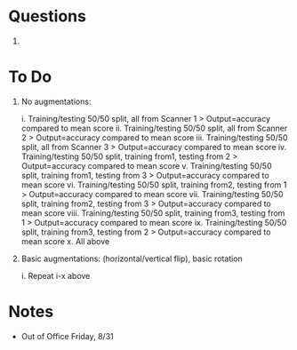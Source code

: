 # Questions
1. 



# To Do
1. No augmentations:
   
   i.    Training/testing 50/50 split, all from Scanner 1 > Output=accuracy compared to mean score
   ii.   Training/testing 50/50 split, all from Scanner 2 > Output=accuracy compared to mean score
   iii.  Training/testing 50/50 split, all from Scanner 3 > Output=accuracy compared to mean score
   iv.   Training/testing 50/50 split, training from1, testing from 2 > Output=accuracy compared to mean score
   v.    Training/testing 50/50 split, training from1, testing from 3 > Output=accuracy compared to mean score
   vi.   Training/testing 50/50 split, training from2, testing from 1 > Output=accuracy compared to mean score
   vii.  Training/testing 50/50 split, training from2, testing from 3 > Output=accuracy compared to mean score
   viii. Training/testing 50/50 split, training from3, testing from 1 > Output=accuracy compared to mean score
   ix.   Training/testing 50/50 split, training from3, testing from 2 > Output=accuracy compared to mean score
   x.    All above 

2. Basic augmentations: (horizontal/vertical flip), basic rotation

   i. Repeat i-x above






# Notes
 - Out of Office Friday, 8/31

